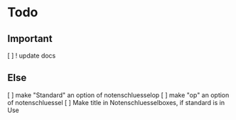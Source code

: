 # Todo
## Important
[ ] ! update docs

## Else
[ ] make "Standard" an option of notenschluesselop
[ ] make "op" an option of notenschluessel
[ ] Make title in Notenschluesselboxes, if standard is in Use
